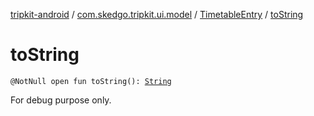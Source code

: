 [tripkit-android](../../index.md) / [com.skedgo.tripkit.ui.model](../index.md) / [TimetableEntry](index.md) / [toString](./to-string.md)

# toString

`@NotNull open fun toString(): `[`String`](https://kotlinlang.org/api/latest/jvm/stdlib/kotlin/-string/index.html)

For debug purpose only.


